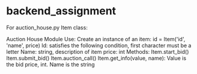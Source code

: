 # backend_assignment

For auction_house.py Item class:

Auction House Module
Use:
Create an instance of an item:  id = Item('id', 'name', price)
Id: satisfies the following condition, first character must be a letter
Name: string, description of item
price: int
Methods:
Item.start_bid()
Item.submit_bid()
Item.auction_call()
Item.get_info(value, name): Value is the bid price, int. Name is the string
